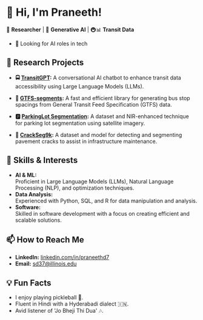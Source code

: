 # 👋 Hi, I'm Praneeth!
🚀 **Researcher** | 🧠 **Generative AI** | 🚇📊 **Transit Data**
- 👀 Looking for AI roles in tech

## 🔭 Research Projects

- **🚍 [TransitGPT](https://github.com/UTEL-UIUC/TransitGPT):**
  A conversational AI chatbot to enhance transit data accessibility using Large Language Models (LLMs).
  
- **🚏 [GTFS-segments](https://github.com/UTEL-UIUC/gtfs_segments):**
  A fast and efficient library for generating bus stop spacings from General Transit Feed Specification (GTFS) data.
  
- **🅿 [ParkingLot Segmentation](https://github.com/UTEL-UIUC/ParkSeg12k):**
  A dataset and NIR-enhanced technique for parking lot segmentation using satellite imagery.
  
- **🏨 [CrackSeg9k](https://github.com/Dhananjay42/crackseg9k):**
  A dataset and model for detecting and segmenting pavement cracks to assist in infrastructure maintenance.

## 🌱 Skills & Interests

- **AI & ML:**  
  Proficient in Large Language Models (LLMs), Natural Language Processing (NLP), and optimization techniques.
- **Data Analysis:**  
  Experienced with Python, SQL, and R for data manipulation and analysis.
- **Software:**  
  Skilled in software development with a focus on creating efficient and scalable solutions.
## 📫 How to Reach Me

- **LinkedIn:** [linkedin.com/in/praneethd7](https://www.linkedin.com/in/praneethd7/)
- **Email:** sd37@illinois.edu
  
## 💡 Fun Facts

- I enjoy playing pickleball 🏓.  
- Fluent in Hindi with a Hyderabadi dialect 🇮🇳.  
- Avid listener of 'Jo Bheji Thi Dua' 🎶.




<!--
**praneethd7/praneethd7** is a ✨ _special_ ✨ repository because its `README.md` (this file) appears on your GitHub profile.

Here are some ideas to get you started:

- 🔭 I’m currently working on ...
- 🌱 I’m currently learning ...
- 👯 I’m looking to collaborate on ...
- 🤔 I’m looking for help with ...
- 💬 Ask me about ...
- 📫 How to reach me: ...
- 😄 Pronouns: ...
- ⚡ Fun fact: ...
-->
